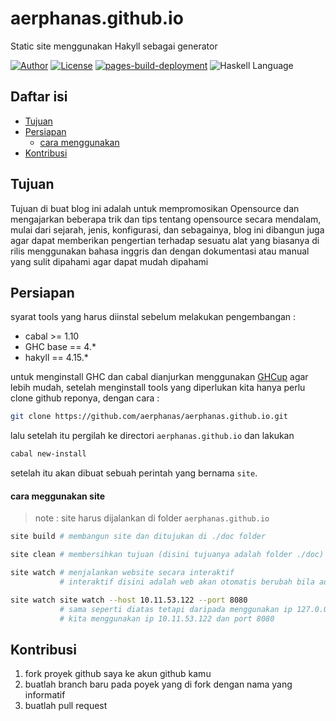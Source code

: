 # aerphanas.github.io

Static site menggunakan Hakyll sebagai generator

[![Author](https://img.shields.io/badge/author-aerphanas-red.svg)](https://github.com/aerphanas)
[![License](https://img.shields.io/badge/License-BSD--3--Clause-important)](https://github.com/aerphanas/aerphanas.github.io/blob/master/LICENSE)
[![pages-build-deployment](https://github.com/aerphanas/aerphanas.github.io/actions/workflows/pages/pages-build-deployment/badge.svg)](https://github.com/aerphanas/aerphanas.github.io/actions/workflows/pages/pages-build-deployment)
![Haskell Language](https://img.shields.io/badge/Haskell-Haskell2010-informational)


## Daftar isi
- [Tujuan](#tujuan)
- [Persiapan](#persiapan)
  - [cara menggunakan](#cara-meggunakan-site)
- [Kontribusi](#kontribusi)

## Tujuan
Tujuan di buat blog ini adalah untuk mempromosikan Opensource dan mengajarkan beberapa trik dan tips tentang opensource secara mendalam, mulai dari sejarah, jenis, konfigurasi, dan sebagainya, blog ini dibangun juga agar dapat memberikan pengertian terhadap sesuatu alat yang biasanya di rilis menggunakan bahasa inggris dan dengan dokumentasi atau manual yang sulit dipahami agar dapat mudah dipahami

## Persiapan
syarat tools yang harus diinstal sebelum melakukan pengembangan :

- cabal  >= 1.10
- GHC base == 4.*
- hakyll == 4.15.*

untuk menginstall GHC dan cabal dianjurkan menggunakan [GHCup](https://www.haskell.org/ghcup/) agar lebih mudah, setelah menginstall tools yang diperlukan kita hanya perlu clone github reponya, dengan cara :

```sh
git clone https://github.com/aerphanas/aerphanas.github.io.git
```

lalu setelah itu pergilah ke directori ```aerphanas.github.io``` dan lakukan

```sh
cabal new-install
```

setelah itu akan dibuat sebuah perintah yang bernama ```site```.

#### cara meggunakan site
> note : site harus dijalankan di folder ```aerphanas.github.io```

```sh
site build # membangun site dan ditujukan di ./doc folder 
```

```sh
site clean # membersihkan tujuan (disini tujuanya adalah folder ./doc)
```

```sh
site watch # menjalankan website secara interaktif
           # interaktif disini adalah web akan otomatis berubah bila ada file yang berubah
```

```sh
site watch site watch --host 10.11.53.122 --port 8080
           # sama seperti diatas tetapi daripada menggunakan ip 127.0.0.1 dan port 8000
           # kita menggunakan ip 10.11.53.122 dan port 8080
```

## Kontribusi

1. fork proyek github saya ke akun github kamu
2. buatlah branch baru pada poyek yang di fork dengan nama yang informatif
3. buatlah pull request
